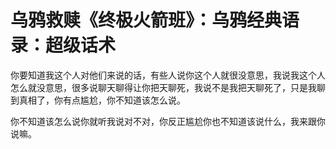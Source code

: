 # 乌鸦救赎《终极火箭班》：乌鸦经典语录：超级话术

你要知道我这个人对他们来说的话，有些人说你这个人就很没意思，我说我这个人怎么就没意思，很多说聊天聊得让你把天聊死，我说不是我把天聊死了，只是我聊到真相了，你有点尴尬，你不知道该怎么说。

你不知道该怎么说你就听我说对不对，你反正尴尬你也不知道该说什么，我来跟你说嘛。